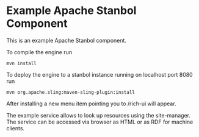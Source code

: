 Example Apache Stanbol Component
===========

This is an example Apache Stanbol component.

To compile the engine run

    mvn install

To deploy the engine to a stanbol instance running on localhost port 8080 run

    mvn org.apache.sling:maven-sling-plugin:install


After installing a new menu item pointing you to /rich-ui will appear.

The example service allows to look up resources using the site-manager. The 
service can be accessed via browser as HTML or as RDF for machine clients.

